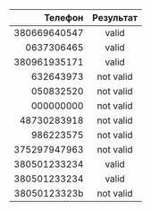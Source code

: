 |      Телефон | Результат |
| -----------: | :-------: |
| 380669640547 |   valid   |
|   0637306465 |   valid   |
| 380961935171 |   valid   |
|    632643973 | not valid |
|    050832520 | not valid |
|    000000000 | not valid |
|  48730283918 | not valid |
|    986223575 | not valid |
| 375297947963 | not valid |
| 380501233234 |   valid   |
| 380501233234 |   valid   |
| 38050123323b | not valid |
